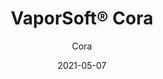 ---
title: "VaporSoft® Cora"
image_primary: "img/vapor-soft-cora-006.jpg"
image_secondary: "img/Arktura-VaporSoft-Cora-Ceiling-Feature-Image-v2-1600x1600.png"
description: "Cora%u2019s%20torsion%20spring%20panels%20reimagine%20a%20timeless%20pattern.%20By%20adding%20scattered%20solid%20forms%20to%20the%20diamond%20grid%2C%20you%20get%20a%20modern%20take%20on%20a%20classic%20look%20that%20is%20sure%20to%20turn%20heads.%20Thanks%20to%20the%20Soft%20Sound%20material%2C%20you%u2019ll%20always%20get%20acoustic%20support.%20And%20if%20you%20add%20our%20optional%20backlighting%2C%20you%20can%20also%20get%20an%20eye-catching%20radiance."
designer: "Arktura"
tags: 
  - "Acoustic"
  - "Ceiling Panels"
  - "Wall Panels"
  - "Lighting"
subtitle: "Cora"
href: "https://arktura.com/product/vapor-soft-cora/"
category: "Acoustic"
manufacturer: "Arktura"
slug: "/manufacturers/arktura/acoustic/arktura-vapor-soft-cora"
date: "2021-05-07"
---